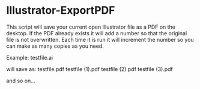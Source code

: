 # Illustrator-ExportPDF
This script will save your current open Illustrator file as a PDF on the desktop. 
If the PDF already exists it will add a number so that the original file is not overwritten.
Each time it is run it will increment the number so you can make as many copies as you need.

Example:
testfile.ai

will save as:
testfile.pdf
testfile (1).pdf
testfile (2).pdf
testfile (3).pdf

and so on...
